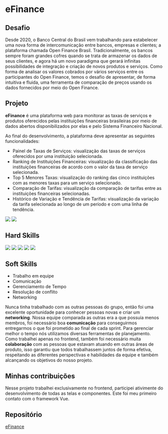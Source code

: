 # eFinance

## Desafio

Desde 2020, o Banco Central do Brasil vem trabalhando para estabelecer uma nova forma de intercomunicação entre bancos, empresas e clientes; a plataforma chamada Open Finance Brasil. Tradicionalmente, os bancos sempre foram grandes cofres quando se trata de armazenar os dados de seus clientes, e agora há um novo paradigma que gerará infinitas possibilidades de integração e criação de novos produtos e serviços. Como forma de analisar os valores cobrados por vários serviços entre os participantes do Open Finance, temos o desafio de apresentar, de forma intuitiva e fluida, uma ferramenta de comparação de preços usando os dados fornecidos por meio do Open Finance.

## Projeto

**eFinance** é uma plataforma web para monitorar as taxas de serviços e produtos oferecidos pelas instituições financeiras brasileiras por meio de dados abertos disponibilizados por elas e pelo Sistema Financeiro Nacional.

Ao final do desenvolvimento, a plataforma deve apresentar as seguintes funcionalidades:
- Painel de Taxas de Serviços: visualização das taxas de serviços oferecidos por uma instituição selecionada.
- Ranking de Instituições Financeiras: visualização da classificação das instituições financeiras de acordo com o valor da taxa de serviço selecionada.
- Top 5 Menores Taxas: visualização do ranking das cinco instituições com as menores taxas para um serviço selecionado.
- Comparação de Tarifas: visualização da comparação de tarifas entre as instituições financeiras selecionadas.
- Histórico de Variação e Tendência de Tarifas: visualização da variação da tarifa selecionada ao longo de um período e com uma linha de tendência.

![](https://github.com/guilherme4garcia/TG-Portfolio/blob/main/Assets/eFinance-taxas.png?raw=true)
![](https://github.com/guilherme4garcia/TG-Portfolio/blob/main/Assets/eFinance-comparador.png?raw=true)

## Hard Skills
<img src="https://img.shields.io/badge/Vue.js-35495E?style=for-the-badge&logo=vuedotjs&logoColor=4FC08D">
<img src="https://img.shields.io/badge/Vite-B73BFE?style=for-the-badge&logo=vite&logoColor=FFD62E">
<img src="https://img.shields.io/badge/java-%23ED8B00.svg?style=for-the-badge&logo=java&logoColor=white">
<img src="https://img.shields.io/badge/Python-FFD43B?style=for-the-badge&logo=python&logoColor=blue">
<img src="https://img.shields.io/badge/PostgreSQL-316192?style=for-the-badge&logo=postgresql&logoColor=white">

## Soft Skills

- Trabalho em equipe
- Comunicação
- Gerenciamento de Tempo
- Resolução de conflito
- Networking

Nunca tinha trabalhado com as outras pessoas do grupo, então foi uma excelente oportunidade para conhecer pessoas novas e criar um **networking**. Nossa equipe comparada as outras era a que possuia menos membros, foi necessário boa **comunicação** para conseguirmos entregarmos o que foi prometido ao final de cada sprint. Para gerenciar melhor o tempo nós utilizamos diversas ferramentas de planejamento.
Como trabalhei apenas no frontend, também foi necessário muita **colaboração** com as pessoas que estavam atuando em outras áreas de produto, isso garantiu que todos trabalhassem juntos de forma efetiva, respeitando as diferentes perspectivas e habilidades da equipe e também alcançando os objetivos do nosso projeto.

## Minhas contribuições

Nesse projeto trabalhei exclusivamente no frontend, participei ativimente do desenvolvimento de todas as telas e componentes. Este foi meu primeiro contato com o framework Vue.

## Repositório
[eFinance](https://github.com/cluster-8/eFinance)
